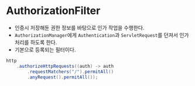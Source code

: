 # AuthorizationFilter

- 인증시 저장해둔 권한 정보를 바탕으로 인가 작업을 수행한다.
- `AuthorizationManager`에게 `Authentication`과 `ServletRequest`를 던져서 인가처리를 하도록 한다.
- 기본으로 등록되는 필터이다.

```java
http
    .authorizeHttpRequests((auth) -> auth
        .requestMatchers("/").permitAll()
        .anyRequest().permitAll());
```
